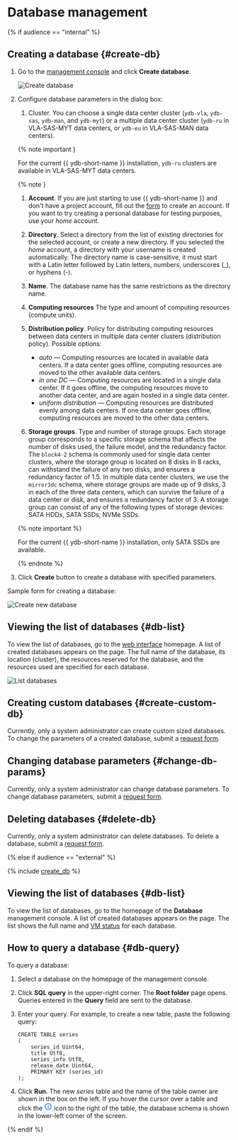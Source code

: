# Database management

{% if audience == "internal" %}

## Creating a database {#create-db}

1. Go to the [management console](https://ydb.yandex-team.ru) and click **Create database**.

    ![Create database](../_assets/db_ui_create_database_button.png)

1. Configure database parameters in the dialog box:
    1. Cluster. You can choose a single data center cluster (`ydb-vla`, `ydb-sas`, `ydb-man`, and `ydb-myt`) or a multiple data center cluster (`ydb-ru` in VLA-SAS-MYT data centers, or `ydb-eu` in VLA-SAS-MAN data centers).

    {% note important }

    For the current {{ ydb-short-name }} installation, `ydb-ru` clusters are available in VLA-SAS-MYT data centers.
    
    {% note }

    1. **Account**. If you are just starting to use {{ ydb-short-name }} and don't have a project account, fill out the [form](https://st.yandex-team.ru/createTicket?template=1911&queue=KIKIMR) to create an account. If you want to try creating a personal database for testing purposes, use your *home* account.

    1. **Directory**. Select a directory from the list of existing directories for the selected account, or create a new directory. If you selected the *home* account, a directory with your username is created automatically. The directory name is case-sensitive, it must start with a Latin letter followed by Latin letters, numbers, underscores (_), or hyphens (-).

    1. **Name**. The database name has the same restrictions as the directory name.

    1. **Computing resources** The type and amount of computing resources (compute units).

    1. **Distribution policy**. Policy for distributing computing resources between data centers in multiple data center clusters (distribution policy). Possible options:
        * *auto* — Computing resources are located in available data centers. If a data center goes offline, computing resources are moved to the other available data centers.
        * *in one DC* — Computing resources are located in a single data center. If it goes offline, the computing resources move to another data center, and are again hosted in a single data center.
        * *uniform distribution* — Computing resources are distributed evenly among data centers. If one data center goes offline, computing resources are moved to the other data centers.

    1. **Storage groups**. Type and number of storage groups. Each storage group corresponds to a specific storage schema that affects the number of disks used, the failure model, and the redundancy factor. The ``block4-2`` schema is commonly used for single data center clusters, where the storage group is located on 8 disks in 8 racks, can withstand the failure of any two disks, and ensures a redundancy factor of 1.5. In multiple data center clusters, we use the ``mirror3dc`` schema, where storage groups are made up of 9 disks, 3 in each of the three data centers, which can survive the failure of a data center or disk, and ensures a redundancy factor of 3. A storage group can consist of any of the following types of storage devices: SATA HDDs, SATA SSDs, NVMe SSDs.

    {% note important %}

    For the current {{ ydb-short-name }} installation, only SATA SSDs are available.
    
    {% endnote %}

1. Click **Create** button to create a database with specified parameters.

Sample form for creating a database:

![Create new database](../_assets/db_ui_create_new_database.png)

## Viewing the list of databases {#db-list}

To view the list of databases, go to the [web interface](https://ydb.yandex-team.ru) homepage.
A list of created databases appears on the page. The full name of the database, its location (cluster), the resources reserved for the database, and the resources used are specified for each database.

![List databases](../_assets/db_ui_list_databases.png)

## Creating custom databases {#create-custom-db}

Currently, only a system administrator can create custom sized databases.
To change the parameters of a created database, submit a [request form](https://st.yandex-team.ru/createTicket?template=2082&queue=YDBREQUESTS).

## Changing database parameters {#change-db-params}

Currently, only a system administrator can change database parameters.
To change database parameters, submit a [request form](https://st.yandex-team.ru/createTicket?template=1918&queue=YDBREQUESTS).

## Deleting databases {#delete-db}

Currently, only a system administrator can delete databases.
To delete a database, submit a [request form](https://st.yandex-team.ru/createTicket?template=1919&queue=YDBREQUESTS).

{% else if audience == "external" %}

{% include [create_db](../_includes/create_db.md) %}

## Viewing the list of databases {#db-list}

To view the list of databases, go to the homepage of the **Database** management console.
A list of created databases appears on the page. The list shows the full name and [VM status](../../compute/concepts/vm-statuses.md) for each database.

## How to query a database {#db-query}

To query a database:

1. Select a database on the homepage of the management console.

1. Click **SQL query** in the upper-right corner. The **Root folder** page opens. Queries entered in the **Query** field are sent to the database.

1. Enter your query. For example, to create a new table, paste the following query:

    ```
    CREATE TABLE series                             
    (
        series_id Uint64,
        title Utf8,
        series_info Utf8,
        release_date Uint64,
        PRIMARY KEY (series_id)
    );
    ```

1. Click **Run**. The new *series* table and the name of the table owner are shown in the box on the left. If you hover the cursor over a table and click the <svg viewBox="0 0 24 24" width="18" height="18" fill="#26a"><path id="icon.info" d="M11,9H13V7H11M12,20C7.59,20 4,16.41 4,12C4,7.59 7.59,4 12,4C16.41,4 20,7.59 20,12C20,16.41 16.41,20 12,20M12,2A10,10 0 0,0 2,12A10,10 0 0,0 12,22A10,10 0 0,0 22,12A10,10 0 0,0 12,2M11,17H13V11H11V17Z"></path></svg> icon to the right of the table, the database schema is shown in the lower-left corner of the screen.

{% endif %}

